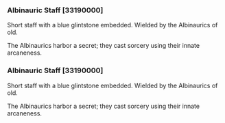 ### Albinauric Staff [33190000]

Short staff with a blue glintstone embedded. Wielded by the Albinaurics of old.

The Albinaurics harbor a secret; they cast sorcery using their innate arcaneness.### Albinauric Staff [33190000]

Short staff with a blue glintstone embedded. Wielded by the Albinaurics of old.

The Albinaurics harbor a secret; they cast sorcery using their innate arcaneness.